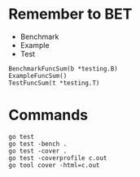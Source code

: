 # Remember to BET
- Benchmark
- Example
- Test

```
BenchmarkFuncSum(b *testing.B)
ExampleFuncSum()
TestFuncSum(t *testing.T)
```

# Commands

```
go test
go test -bench .
go test -cover .
go test -coverprofile c.out
go tool cover -html=c.out

```